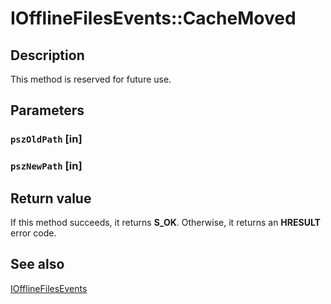 # IOfflineFilesEvents::CacheMoved

## Description

This method is reserved for future use.

## Parameters

### `pszOldPath` [in]

### `pszNewPath` [in]

## Return value

If this method succeeds, it returns **S_OK**. Otherwise, it returns an **HRESULT** error code.

## See also

[IOfflineFilesEvents](https://learn.microsoft.com/previous-versions/windows/desktop/api/cscobj/nn-cscobj-iofflinefilesevents)